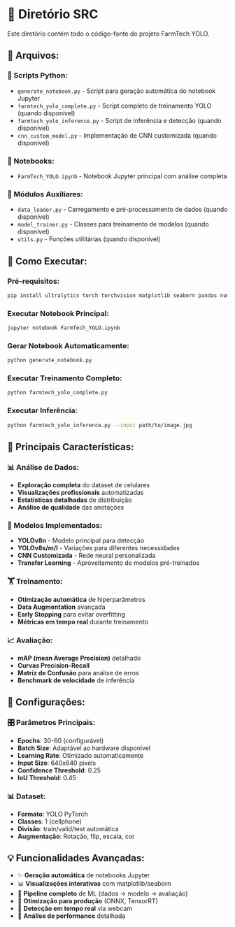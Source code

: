 # 📂 Diretório SRC

Este diretório contém todo o código-fonte do projeto FarmTech YOLO.

## 📁 Arquivos:

### 🐍 Scripts Python:
- `generate_notebook.py` - Script para geração automática do notebook Jupyter
- `farmtech_yolo_complete.py` - Script completo de treinamento YOLO (quando disponível)
- `farmtech_yolo_inference.py` - Script de inferência e detecção (quando disponível)
- `cnn_custom_model.py` - Implementação de CNN customizada (quando disponível)

### 📓 Notebooks:
- `FarmTech_YOLO.ipynb` - Notebook Jupyter principal com análise completa

### 🔧 Módulos Auxiliares:
- `data_loader.py` - Carregamento e pré-processamento de dados (quando disponível)
- `model_trainer.py` - Classes para treinamento de modelos (quando disponível)
- `utils.py` - Funções utilitárias (quando disponível)

## 🚀 Como Executar:

### Pré-requisitos:
```bash
pip install ultralytics torch torchvision matplotlib seaborn pandas numpy opencv-python pillow
```

### Executar Notebook Principal:
```bash
jupyter notebook FarmTech_YOLO.ipynb
```

### Gerar Notebook Automaticamente:
```bash
python generate_notebook.py
```

### Executar Treinamento Completo:
```bash
python farmtech_yolo_complete.py
```

### Executar Inferência:
```bash
python farmtech_yolo_inference.py --input path/to/image.jpg
```

## 🎯 Principais Características:

### 📊 Análise de Dados:
- **Exploração completa** do dataset de celulares
- **Visualizações profissionais** automatizadas
- **Estatísticas detalhadas** de distribuição
- **Análise de qualidade** das anotações

### 🤖 Modelos Implementados:
- **YOLOv8n** - Modelo principal para detecção
- **YOLOv8s/m/l** - Variações para diferentes necessidades
- **CNN Customizada** - Rede neural personalizada
- **Transfer Learning** - Aproveitamento de modelos pré-treinados

### 🏋️ Treinamento:
- **Otimização automática** de hiperparâmetros
- **Data Augmentation** avançada
- **Early Stopping** para evitar overfitting
- **Métricas em tempo real** durante treinamento

### 📈 Avaliação:
- **mAP (mean Average Precision)** detalhado
- **Curvas Precision-Recall** 
- **Matriz de Confusão** para análise de erros
- **Benchmark de velocidade** de inferência

## 🔧 Configurações:

### 🎛️ Parâmetros Principais:
- **Epochs**: 30-60 (configurável)
- **Batch Size**: Adaptável ao hardware disponível
- **Learning Rate**: Otimizado automaticamente
- **Input Size**: 640x640 pixels
- **Confidence Threshold**: 0.25
- **IoU Threshold**: 0.45

### 📊 Dataset:
- **Formato**: YOLO PyTorch
- **Classes**: 1 (cellphone)
- **Divisão**: train/valid/test automática
- **Augmentação**: Rotação, flip, escala, cor

## 💡 Funcionalidades Avançadas:

- ✨ **Geração automática** de notebooks Jupyter
- 📊 **Visualizações interativas** com matplotlib/seaborn
- 🔄 **Pipeline completo** de ML (dados → modelo → avaliação)
- 🚀 **Otimização para produção** (ONNX, TensorRT)
- 📱 **Detecção em tempo real** via webcam
- 🎯 **Análise de performance** detalhada